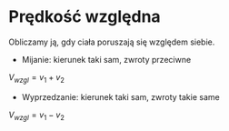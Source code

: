 # Prędkość względna
Obliczamy ją, gdy ciała poruszają się względem siebie.
* Mijanie: kierunek taki sam, zwroty przeciwne

$V_{wzgl} = v_1 + v_2$

* Wyprzedzanie: kierunek taki sam, zwroty takie same

$V_{wzgl} = v_1 - v_2$
